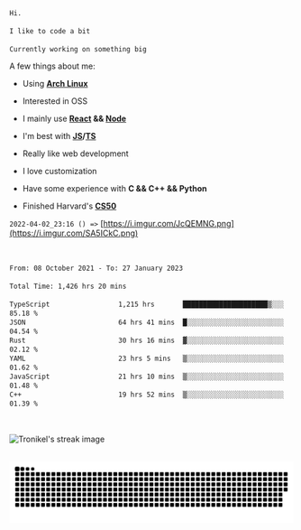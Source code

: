 ```
Hi.

I like to code a bit

Currently working on something big
```

A few things about me:

-   Using **[Arch Linux](https://archlinux.org/)**

-   Interested in OSS

-   I mainly use **[React](https://reactjs.org/) && [Node](https://nodejs.org/en/)**

-   I'm best with **[JS](https://www.javascript.com/)/[TS](https://www.typescriptlang.org/)**

-   Really like web development

-   I love customization

-   Have some experience with **C && C++ && Python**

-   Finished Harvard's **[CS50](https://cs50.harvard.edu)**

`2022-04-02_23:16 () =>` [https://i.imgur.com/JcQEMNG.png](https://i.imgur.com/SA5ICkC.png)

<br>

<!--START_SECTION:waka-->

```text
From: 08 October 2021 - To: 27 January 2023

Total Time: 1,426 hrs 20 mins

TypeScript                 1,215 hrs       █████████████████████▒░░░   85.18 %
JSON                       64 hrs 41 mins  █░░░░░░░░░░░░░░░░░░░░░░░░   04.54 %
Rust                       30 hrs 16 mins  ▓░░░░░░░░░░░░░░░░░░░░░░░░   02.12 %
YAML                       23 hrs 5 mins   ▒░░░░░░░░░░░░░░░░░░░░░░░░   01.62 %
JavaScript                 21 hrs 10 mins  ▒░░░░░░░░░░░░░░░░░░░░░░░░   01.48 %
C++                        19 hrs 52 mins  ▒░░░░░░░░░░░░░░░░░░░░░░░░   01.39 %
```

<!--END_SECTION:waka-->

<br>

<p><img align="center" src="https://github-readme-streak-stats.herokuapp.com/?user=Tronikelis&theme=dark" alt="Tronikel's streak image" /></p>

<br>

<img title="" src="https://raw.githubusercontent.com/Tronikelis/Tronikelis/output/github-contribution-grid-snake.svg" alt="very cool snake thingey" data-align="left">

